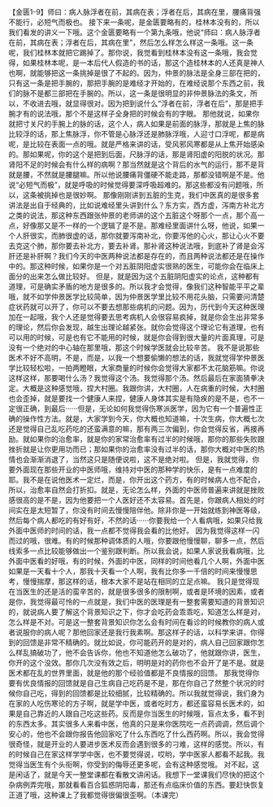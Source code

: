 【金匮1-9】师曰：病人脉浮者在前，其病在表；浮者在后，其病在里，腰痛背强不能行，必短气而极也。
接下来一条呢，是金匮要略有的，桂林本没有的，所以我们看发的讲义一下哦。这个金匮要略有一个第九条哦，他说“师曰：病人脉浮者在前，其病在表；浮者在后，其病在里”，然后怎么样怎么样这一条哦。这一条呢，我们桂林本就把它踢掉了。那你说，我觉看到桂林本没有这一条哦，我会觉得，如果桂林本呢，是一本后代人假造的书的话，那这个造桂林本的人还真是神人也啊，就能够把这一条挑掉是很了不起的。因为，仲景的脉法是全身三部在把的，只有这一条是把手腕的，那把手腕的是难经才开始的，在难经说那个东西之前，我们的脉不是都三部把在手腕的。所以，这一条是很明显的非仲景脉法的条文，所以，不收进去哦，就显得很对。因为把到说什么“浮者在前，浮者在后”，那是把手腕才有的说法哦，那个不是这样子全身把的时候会有的字眼。
那他就说，如果你就把寸关尺的手腕上的脉的话，这个人，病人如果是前面的脉浮，那就是上焦的脉比较浮的话，那上焦脉浮，你不管是心脉浮还是肺脉浮哦，人迎寸口浮呢，都是病呢，是比较在表面一点的哦。就是严格来讲的话，受风邪风寒都是从上焦开始感染的。那如果呢，你的这个是把到后面，尺脉浮的话，那是肾阳虚的阳脱的状况。那肾阳不足的时候会有什么样的病啊？那当然就是这个背后的水气的运行，那不是背就是腰，不然就是腰腿嘛。所以他说腰痛背僵硬不能走路，那都没错啊是不是。他说“必短气而极”，就是呼吸的时候觉得要深呼吸超难的。那这些都没有问题哦，所以，这条被挑掉也是很妙啊。
那像刚刚讲到五脏的生克，我们中医真的是很多套讲法是出自于经典的，比如说难经里头讲到什么？东方实，西方虚，泻南方补北方之类的说法，那这种东西跟张仲景的老师讲的这个五脏这个呀那个一点，那个高一点，好像那又是不一样的一个逻辑了是不是。那难经里面讲什么呀，他说，如果一个人肝很实，而肺很虚的话，那你就要泻南补北，你要泻他的心火，那让心火不要去克这个肺，那你要去补北方，要去补肾。那补肾这种说法哦，到底补了肾是会泻肝还是补肝啊？我们今天的中医两种说法都是存在的，而且两种说法都还是在操作中的。那这种时候，如果你是一个对五脏阴阳虚实很熟的医生，可能你会在临床上面分的出来怎么做比较好。
但是，就是因为这个五脏阴阳虚实的论点，这种都有道理，可是确实矛盾的地方是很多的。所以我才会觉得，像我们这种智能平平之辈哦，就不如学仲景医学比较简单，因为仲景医学里比较不用花头脑，只需要问清楚症状药就可以开了，你可以不要去想那些病机的问题。因为，历代到今天这种医理加在一起哦，我个人还是觉得要去思考病机人会很容易疯掉，就是你会生出非常多的理论，然后你会发现，越生出理论越紧张。就你会觉得这个理论它有道理，也有可以用的时候，可是也有它不能用的时候，就是你会得到很大量的片面真理，可是没有一个绝对的中心轴在那里哦，那这个时候学医就会比较辛苦。
我不是说那些医术不好不高明，不是，而是，以我一个想要偷懒的想法的话，我就觉得学仲景医学比较轻松啦，一拍两瞪眼，大家商量的时候你会觉得大家都不太花脑筋嘛。你说这样这样，那要喝什么汤？我觉得这个汤。我觉得那个汤。然后最后在家面猜拳决定。大概是这种感觉哦，捏大村圈。我跟你讲，大村圈，人在病重的时候，大村圈也会歪掉，就是要找一个健康人来捏，健康人身体其实是有隐疾的是不是，也不一定很正确，到最后······但是，无论如何我觉得伤寒派医学，因为它有一个普遍性正确的操作性方法。就是，大家学到今天，你大概也知道嘛，十次生病，你大概七次还是觉得自己乱吃药吃的还蛮满意的嘛，那有两三次偏到，你会觉得反省，再接再励。就如果你的治愈率，就是你的家常治愈率有过半的时候哦，那你的那些失败跟挫折就是让你更用功而已；那如果你的治愈率没有过半的话，那你大概对中医的热情也会渐渐消退了，当然这只是随便说啦，这不是绝对啦。
但是，我就觉得，你要外面现在那些开业的中医师哦，维持对中医的那种学的快乐，是有一点难度的耶。我不是在说他医术一定烂，而是，你开出这个药方，有的时候病人也不配合，所以，治愈率自然会打折扣。就是，无论怎么样，外面的中医师普遍来讲就是挫败感很高的是不是，因为他要把一个人医好还不太容易。首先是，你跟病人相处的时间实在是太短暂了，你没有时间去慢慢陪伴他。除非你是一开始就练到神医等级，然后每个病人都吃的有好有好，不然的话······你要我给一个人看病哦，如果只给我外面中医师的时间的话，我一点都不觉得我会看的比他好。
因为我觉得这样一闪而过的哦，很难。有的时候那种调体质的人哦，你要跟他慢慢聊，聊多一点，然后线索多一点比较能够做出一个鉴别跟判断。所以我会说，如果人家说我看病哦，比外面中医看的好哦，有的时候，外面的中医，同样的时间他看几个人啊，外面中医如果是一天看十个人，那我十天看一个人啊，我有比你多一千倍的时间来慢慢思考，慢慢揣摩，那这样的话，根本大家不是站在相同的立足点嘛。
我只是觉得现在当医生的还是活的蛮辛苦的，就是很多很多的限制啊，或者是环境的因素，或者是你，我觉得最可怜的一点就是，我们中医的医理是有一整套需要知道的背景知识的，就说病人要了解这个背景知识之下，你才会吃药会乖乖吃，知道怎么样是对，怎么样是不对。可是这一整套背景知识你怎么会有时间在看诊的时候教你的病人或者说服你的病人呢？那他回家还是我行我素啊。那这样子的话，以科学来讲，你得到的回馈是非常不精确的。就比如说，你可能药开的是对的，病人自己回家跟你怎么样乱搞破功了，他不会告诉你，他也不知道他怎么破功了，他就跟你讲，医生，你开的这个没效。那你几次没有效之后，明明是对的药你也不会开了是不是。就是医术都在乱的世界里面，就是他的那个经验值都是不良情报的回馈。
那我觉得你要有优良情报的回馈就是自己生病自己吃药是不是，那在你自己了然整个状况的时候你自己吃，得到的回馈都是比较细腻，比较精确的。所以我就觉得说，我们身为在家的人吃伤寒论的方子啊，就是学中医，或者吃时方，都还蛮容易长医术的，如果是自己靠近的人跟自己吃这些药。反而是你当医生的时候哦，盲点太多，看不到的东西太多。其实很多人来看中医，他真的只是来你医院吃一点药调调，然后调个安心的，他也不会跟你报告他回家吃了什么东西吃了什么西药啊。所以，我会觉得很奇怪，就是开业的人要进步医术反而会遇到很多的刁难，这样的感觉。所以，有的时候自己在家这样学学中医，也不要觉得说，哎哟，学中医家人都看不起我。我觉得当医生有个头衔啊，你受到的侮辱还更多呢，会有这种感觉哦。
对不起，这是闲话了，就是今天一整堂课都在看散文讲闲话。我想下一堂课我们尽快的把这个杂病例弄完哦，那就看看百合狐惑阴阳毒，那还有点临床价值的东西。要赶快恢复正道了哦，这种课上了我都觉得很偏很歪啊。（本课完）
